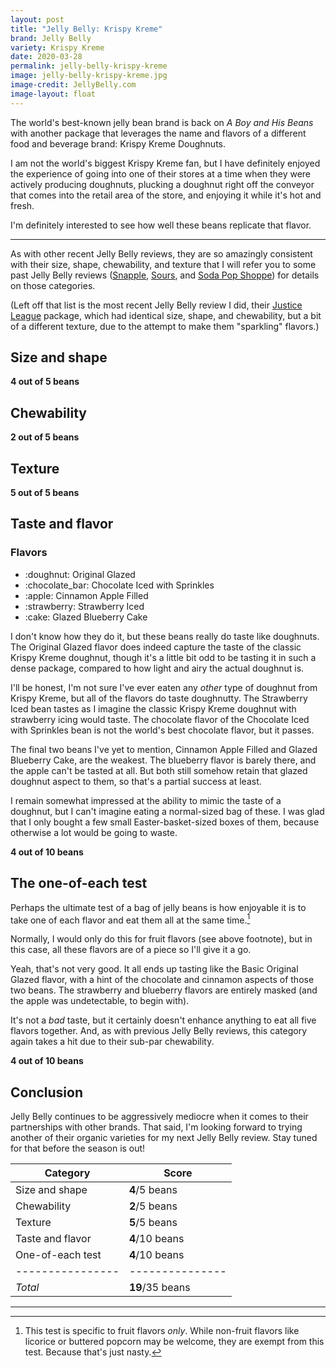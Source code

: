 ```yaml
---
layout: post
title: "Jelly Belly: Krispy Kreme"
brand: Jelly Belly
variety: Krispy Kreme
date: 2020-03-28
permalink: jelly-belly-krispy-kreme
image: jelly-belly-krispy-kreme.jpg
image-credit: JellyBelly.com
image-layout: float
---
```



The world's best-known jelly bean brand is back on
<cite>A Boy and His Beans</cite> with another package that
leverages the name and flavors of a different food and beverage brand:
Krispy Kreme Doughnuts.

I am not the world's biggest Krispy Kreme fan,
but I have definitely enjoyed the experience of going into one of their stores
at a time when they were actively producing doughnuts,
plucking a doughnut right off the conveyor that comes into
the retail area of the store, and enjoying it while it's hot and fresh.

I'm definitely interested to see how well these beans replicate that flavor.


---

As with other recent Jelly Belly reviews, they are so amazingly consistent
with their size, shape, chewability, and texture that I will refer you
to some past Jelly Belly reviews
([Snapple](/jelly-belly-snapple),
[Sours](/jelly-belly-sours), and
[Soda Pop Shoppe](/jelly-belly-soda-pop-shoppe))
for details on those categories.

(Left off that list is the most recent Jelly Belly review I did,
their [Justice League](/jelly-belly-justice-league) package,
which had identical size, shape, and chewability,
but a bit of a different texture,
due to the attempt to make them "sparkling" flavors.)


## Size and shape

**4 out of 5 beans**


## Chewability

**2 out of 5 beans**


## Texture

**5 out of 5 beans**


## Taste and flavor

<div class="inset">
    <h3>Flavors</h3>
    <ul class="emoji-list">
        <li>:doughnut: Original Glazed</li>
        <li>:chocolate_bar: Chocolate Iced with Sprinkles</li>
        <li>:apple: Cinnamon Apple Filled</li>
        <li>:strawberry: Strawberry Iced</li>
        <li>:cake: Glazed Blueberry Cake</li>
    </ul>
</div>

I don't know how they do it, but these beans really do taste like doughnuts.
The Original Glazed flavor does indeed capture the taste of the classic
Krispy Kreme doughnut, though it's a little bit odd to be tasting it
in such a dense package, compared to how light and airy the actual doughnut is.

I'll be honest, I'm not sure I've ever eaten any _other_ type of doughnut
from Krispy Kreme, but all of the flavors do taste doughnutty.
The Strawberry Iced bean tastes as I imagine the classic Krispy Kreme doughnut
with strawberry icing would taste.
The chocolate flavor of the Chocolate Iced with Sprinkles bean
is not the world's best chocolate flavor, but it passes.

The final two beans I've yet to mention, Cinnamon Apple Filled and
Glazed Blueberry Cake, are the weakest.
The blueberry flavor is barely there, and the apple can't be tasted at all.
But both still somehow retain that glazed doughnut aspect to them,
so that's a partial success at least.

I remain somewhat impressed at the ability to mimic the taste of a doughnut,
but I can't imagine eating a normal-sized bag of these.
I was glad that I only bought a few small Easter-basket-sized boxes of them,
because otherwise a lot would be going to waste.

**4 out of 10 beans**


## The one-of-each test

Perhaps the ultimate test of a bag of jelly beans is how enjoyable it is
to take one of each flavor and eat them all at the same time.[^1]

Normally, I would only do this for fruit flavors (see above footnote),
but in this case, all these flavors are of a piece so I'll give it a go.

Yeah, that's not very good. It all ends up tasting like
the Basic Original Glazed flavor, with a hint of the chocolate and cinnamon
aspects of those two beans.
The strawberry and blueberry flavors are entirely masked
(and the apple was undetectable, to begin with).

It's not a _bad_ taste, but it certainly doesn't enhance anything
to eat all five flavors together.
And, as with previous Jelly Belly reviews, this category again takes a hit
due to their sub-par chewability.

**4 out of 10 beans**


## Conclusion

Jelly Belly continues to be aggressively mediocre
when it comes to their partnerships with other brands.
That said, I'm looking forward to trying another of their organic varieties
for my next Jelly Belly review.
Stay tuned for that before the season is out!

Category         | Score
---------------- | ---------------
Size and shape   | **4**/5 beans
Chewability      | **2**/5 beans
Texture          | **5**/5 beans
Taste and flavor | **4**/10 beans
One-of-each test | **4**/10 beans
---------------- | ---------------
_Total_          | **19**/35 beans


---

[^1]: This test is specific to fruit flavors _only_. While non-fruit flavors like licorice or buttered popcorn may be welcome, they are exempt from this test. Because that's just nasty.
